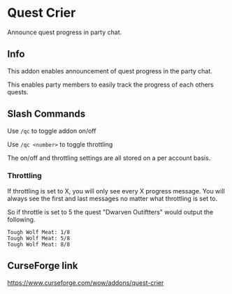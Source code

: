 # Quest Crier
Announce quest progress in party chat.

## Info

This addon enables announcement of quest progress in the party chat.

This enables party members to easily track the progress of each others quests. 

## Slash Commands

Use `/qc` to toggle addon on/off

Use `/qc <number>` to toggle throttling

The on/off and throttling settings are all stored on a per account basis.

### Throttling
If throttling is set to X, you will only see every X progress message. You will always see the first and last messages no matter what throttling is set to.

So if throttle is set to 5 the quest "Dwarven Outiftters" would output the following.

    Tough Wolf Meat: 1/8
    Tough Wolf Meat: 5/8
    Tough Wolf Meat: 8/8

## CurseForge link
https://www.curseforge.com/wow/addons/quest-crier
